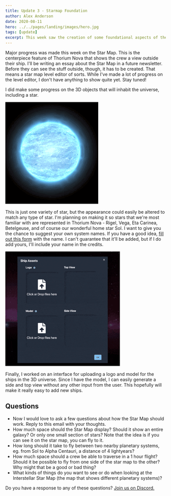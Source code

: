 ```yaml
---
title: Update 3 - Starmap Foundation
author: Alex Anderson
date: 2020-08-11
hero: ../../pages/landing/images/hero.jpg
tags: [update]
excerpt: This week saw the creation of some foundational aspects of the Starmap
---
```


Major progress was made this week on the Star Map. This is the centerpiece feature of Thorium Nova that shows the crew a view outside their ship. I'll be writing an essay about the Star Map in a future newsletter. Before they can see the stuff outside, though, it has to be created. That means a star map level editor of sorts. While I've made a lot of progress on the level editor, I don't have anything to show quite yet. Stay tuned!

I did make some progress on the 3D objects that will inhabit the universe, including a star.

![Star](images/star.gif)

This is just one variety of star, but the appearance could easily be altered to match any type of star. I'm planning on making it so stars that we're most familiar with are represented in Thorium Nova - Rigel, Vega, Eta Carinea, Betelgeuse, and of course our wonderful home star Sol. I want to give you the chance to suggest your own system names. If you have a good idea, [fill out this form](https://docs.google.com/forms/d/e/1FAIpQLSck6FQrxmT_7GBn4sIbgn4136dSn3BucnwuKJtAW196FxcjEg/viewform?usp=sf_link) with the name. I can't guarantee that it'll be added, but if I do add yours, I'll include your name in the credits.

![Upload Form](images/upload.gif)

Finally, I worked on an interface for uploading a logo and model for the ships in the 3D universe. Since I have the model, I can easily generate a side and top view without any other input from the user. This hopefully will make it really easy to add new ships.

## Questions

- Now I would love to ask a few questions about how the Star Map should work. Reply to this email with your thoughts.
- How much space should the Star Map display? Should it show an entire galaxy? Or only one small section of stars? Note that the idea is if you can see it on the star map, you can fly to it.
- How long should it take to fly between two nearby planetary systems, eg. from Sol to Alpha Centauri, a distance of 4 lightyears?
- How much space should a crew be able to traverse in a 1 hour flight? Should it be possible to fly from one side of the star map to the other? Why might that be a good or bad thing?
- What kinds of things do you want to see or do when looking at the Interstellar Star Map (the map that shows different planetary systems)?

Do you have a response to any of these questions? [Join us on Discord.](https://discord.com/invite/BxwXaUB)
